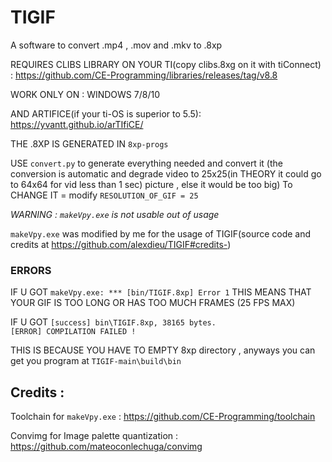 # TIGIF
A software to convert .mp4 , .mov and .mkv to .8xp 

REQUIRES CLIBS LIBRARY ON YOUR TI(copy clibs.8xg on it with tiConnect) : https://github.com/CE-Programming/libraries/releases/tag/v8.8

WORK ONLY ON : WINDOWS 7/8/10

AND ARTIFICE(if your ti-OS is superior to 5.5): https://yvantt.github.io/arTIfiCE/

THE .8XP IS GENERATED IN `8xp-progs`

USE `convert.py` to generate everything needed and convert it (the conversion is automatic and degrade video to 25x25(in THEORY it could go to 64x64 for vid less than 1 sec) picture , else it would be too big) To CHANGE IT = modify `RESOLUTION_OF_GIF = 25`

*WARNING : `makeVpy.exe` is not usable out of usage*

`makeVpy.exe` was modified by me for the usage of TIGIF(source code and credits at https://github.com/alexdieu/TIGIF#credits-)
### ERRORS

IF U GOT `makeVpy.exe: *** [bin/TIGIF.8xp] Error 1` THIS MEANS THAT YOUR GIF IS TOO LONG OR HAS TOO MUCH FRAMES (25 FPS MAX)

IF U GOT `[success] bin\TIGIF.8xp, 38165 bytes.                                                                                                                                               [ERROR] COMPILATION FAILED !`
          
THIS IS BECAUSE YOU HAVE TO EMPTY 8xp directory , anyways you can get you program at `TIGIF-main\build\bin`

## Credits :

Toolchain for `makeVpy.exe` : https://github.com/CE-Programming/toolchain

Convimg for Image palette quantization : https://github.com/mateoconlechuga/convimg
